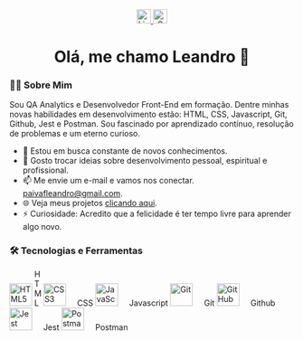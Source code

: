 <!---<div align="right">
  <img src="" height="150" alt="Logo" />
</div>--->

<div align="center">
  <a href="https://www.linkedin.com/in/leandro-paiva-749776232/">
    <img src="https://img.shields.io/static/v1?message=LinkedIn&logo=linkedin&label=&color=0077B5&logoColor=white&labelColor=&style=for-the-badge" height="25" alt="LinkedIn" />
  </a>
<!--   <a href="https://www.youtube.com/@l.paivadev">
    <img src="https://img.shields.io/static/v1?message=YouTube&logo=youtube&label=&color=FF0000&logoColor=white&labelColor=&style=for-the-badge" height="25" alt="YouTube" />
  </a> -->
  <a href="mailto:paivafleandro@gmail.com">
    <img src="https://img.shields.io/static/v1?message=Gmail&logo=gmail&label=&color=D14836&logoColor=white&labelColor=&style=for-the-badge" height="25" alt="Gmail" />
  </a>
</div>

<h1 align="center">Olá, me chamo Leandro 👋</h1>

<h3 align="left">👨‍💻 Sobre Mim</h3>

<p align="left">Sou QA Analytics e Desenvolvedor Front-End em formação. Dentre minhas novas habilidades em desenvolvimento estão: HTML, CSS, Javascript, Git, Github, Jest e Postman. Sou fascinado por aprendizado contínuo, resolução de problemas e um eterno curioso.</p>

<ul align="left">
  <li>🚀 Estou em busca constante de novos conhecimentos.</li>
  <li>💬 Gosto trocar ideias sobre desenvolvimento pessoal, espiritual e profissional.</li>
  <li>📫 Me envie um e-mail e vamos nos conectar. <a href="mailto:paivafleandro@gmail.com">paivafleandro@gmail.com</a>.</li>
  <li>🌐 Veja meus projetos <a href="https://lpaivaf.github.io/">clicando aqui</a>.</li>
  <li>⚡ Curiosidade: Acredito que a felicidade é ter tempo livre para aprender algo novo.</li>
</ul>

<h3 align="left">🛠 Tecnologias e Ferramentas</h3>

<div align="left">
  <span>
    <img src="https://cdn.jsdelivr.net/gh/devicons/devicon/icons/html5/html5-original.svg" height="40" alt="HTML5" />
    <span style="display:inline-block; width:12px;"><span>HTML</span></span>
    
  </span>
  <span>
    <img src="https://cdn.jsdelivr.net/gh/devicons/devicon/icons/css3/css3-original.svg" height="40" alt="CSS3" />
    <span style="display:inline-block; width:12px;"></span>
    <span>CSS</span>
  </span>
  <span>
    <img src="https://cdn.jsdelivr.net/gh/devicons/devicon/icons/javascript/javascript-original.svg" height="40" alt="JavaScript" />
    <span style="display:inline-block; width:12px;"></span>
    <span>Javascript</span>
  </span>
  <span>
    <img src="https://cdn.jsdelivr.net/gh/devicons/devicon/icons/git/git-original.svg" height="40" alt="Git" />
    <span style="display:inline-block; width:12px;"></span>
    <span>Git</span>
  </span>
  <span>
    <img src="https://cdn.jsdelivr.net/gh/devicons/devicon/icons/github/github-original.svg" height="40" alt="GitHub" />
    <span style="display:inline-block; width:12px;"></span>
    <span>Github</span>
  </span>
  <span>
    <img src="https://cdn.jsdelivr.net/gh/devicons/devicon/icons/jest/jest-plain.svg" height="40" alt="Jest" />
    <span style="display:inline-block; width:12px;"></span>
    <span>Jest</span>
  </span>
  <span>
    <img src="https://cdn.jsdelivr.net/gh/devicons/devicon/icons/postman/postman-original.svg" height="40" alt="Postman" />
    <span style="display:inline-block; width:12px;"></span>
    <span>Postman</span>
  </span>
</div>


<!---
lpaivaf/lpaivaf is a ✨ special ✨ repository because its `README.md` (this file) appears on your GitHub profile.
You can click the Preview link to take a look at your changes.
--->
